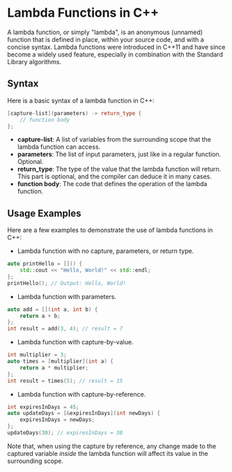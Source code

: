 # Lambda Functions in C++

A lambda function, or simply "lambda", is an anonymous (unnamed) function that is defined in place, within your source code, and with a concise syntax. Lambda functions were introduced in C++11 and have since become a widely used feature, especially in combination with the Standard Library algorithms.

## Syntax

Here is a basic syntax of a lambda function in C++:

```cpp
[capture-list](parameters) -> return_type {
    // function body
};
```

- **capture-list**: A list of variables from the surrounding scope that the lambda function can access.
- **parameters**: The list of input parameters, just like in a regular function. Optional.
- **return_type**: The type of the value that the lambda function will return. This part is optional, and the compiler can deduce it in many cases.
- **function body**: The code that defines the operation of the lambda function.

## Usage Examples

Here are a few examples to demonstrate the use of lambda functions in C++:

- Lambda function with no capture, parameters, or return type.

```cpp
auto printHello = []() {
    std::cout << "Hello, World!" << std::endl;
};
printHello(); // Output: Hello, World!
```

- Lambda function with parameters.

```cpp
auto add = [](int a, int b) {
    return a + b;
};
int result = add(3, 4); // result = 7
```

- Lambda function with capture-by-value.

```cpp
int multiplier = 3;
auto times = [multiplier](int a) {
    return a * multiplier;
};
int result = times(5); // result = 15
```

- Lambda function with capture-by-reference.

```cpp
int expiresInDays = 45;
auto updateDays = [&expiresInDays](int newDays) {
    expiresInDays = newDays;
};
updateDays(30); // expiresInDays = 30
```

Note that, when using the capture by reference, any change made to the captured variable *inside* the lambda function will affect its value in the surrounding scope.